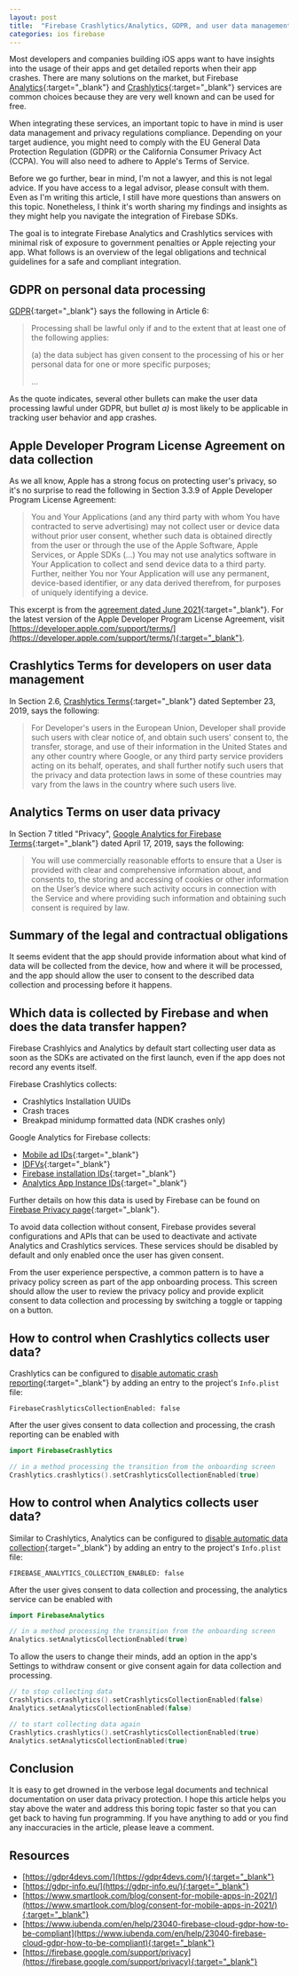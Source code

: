 ```yaml
---
layout: post
title:  "Firebase Crashlytics/Analytics, GDPR, and user data management on iOS"
categories: ios firebase
---
```


Most developers and companies building iOS apps want to have insights into the usage of their apps and get detailed reports when their app crashes. There are many solutions on the market, but Firebase [Analytics](https://firebase.google.com/products/analytics){:target="_blank"}<!-- markup clean_ --> and [Crashlytics](https://firebase.google.com/products/crashlytics){:target="_blank"}<!-- markup clean_ --> services are common choices because they are very well known and can be used for free.

When integrating these services, an important topic to have in mind is user data management and privacy regulations compliance. Depending on your target audience, you might need to comply with the EU General Data Protection Regulation (GDPR) or the California Consumer Privacy Act (CCPA). You will also need to adhere to Apple's Terms of Service.

Before we go further, bear in mind, I'm not a lawyer, and this is not legal advice. If you have access to a legal advisor, please consult with them. Even as I'm writing this article, I still have more questions than answers on this topic. Nonetheless, I think it's worth sharing my findings and insights as they might help you navigate the integration of Firebase SDKs.

The goal is to integrate Firebase Analytics and Crashlytics services with minimal risk of exposure to government penalties or Apple rejecting your app. What follows is an overview of the legal obligations and technical guidelines for a safe and compliant integration.

GDPR on personal data processing
--------------------------------

[GDPR](https://eur-lex.europa.eu/eli/reg/2016/679/oj){:target="_blank"}<!-- markup clean_ --> says the following in Article 6:
>  Processing shall be lawful only if and to the extent that at least one of the following applies:
>
> (a) the data subject has given consent to the processing of his or her personal data for one or more specific purposes;
>
> ...

As the quote indicates, several other bullets can make the user data processing lawful under GDPR, but bullet *a)* is most likely to be applicable in tracking user behavior and app crashes.

Apple Developer Program License Agreement on data collection
------------------------------------------------------------

As we all know, Apple has a strong focus on protecting user's privacy, so it's no surprise to read the following in Section 3.3.9 of Apple Developer Program License Agreement:
> You and Your Applications (and any third party with whom You have contracted to serve advertising) may not collect user or device data without prior user consent, whether such data is obtained directly from the user or through the use of the Apple Software, Apple Services, or Apple SDKs (...) You may not use analytics software in Your Application to collect and send device data to a third party. Further, neither You nor Your Application will use any permanent, device-based identifier, or any data derived therefrom, for purposes of uniquely identifying a device.

This excerpt is from the [agreement dated June 2021](https://developer.apple.com/support/downloads/terms/apple-developer-program/Apple-Developer-Program-License-Agreement-20210607-English.pdf){:target="_blank"}<!-- markup clean_ -->. For the latest version of the Apple Developer Program License Agreement, visit [https://developer.apple.com/support/terms/](https://developer.apple.com/support/terms/){:target="_blank"}<!-- markup clean_ -->.

Crashlytics Terms for developers on user data management
--------------------------------------------------------

In Section 2.6, [Crashlytics Terms](https://firebase.google.com/terms/crashlytics#section_2_specific_terms_for_developers){:target="_blank"}<!-- markup clean_ --> dated September 23, 2019, says the following:
> For Developer's users in the European Union, Developer shall provide such users with clear notice of, and obtain such users' consent to, the transfer, storage, and use of their information in the United States and any other country where Google, or any third party service providers acting on its behalf, operates, and shall further notify such users that the privacy and data protection laws in some of these countries may vary from the laws in the country where such users live.

Analytics Terms on user data privacy
------------------------------------

In Section 7 titled "Privacy", [Google Analytics for Firebase Terms](https://firebase.google.com/terms/analytics){:target="_blank"}<!-- markup clean_ --> dated April 17, 2019, says the following:
> You will use commercially reasonable efforts to ensure that a User is provided with clear and comprehensive information about, and consents to, the storing and accessing of cookies or other information on the User’s device where such activity occurs in connection with the Service and where providing such information and obtaining such consent is required by law.

Summary of the legal and contractual obligations
-------------------------------------------------

It seems evident that the app should provide information about what kind of data will be collected from the device, how and where it will be processed, and the app should allow the user to consent to the described data collection and processing before it happens.

Which data is collected by Firebase and when does the data transfer happen?
---------------------------------------------------------------------------

Firebase Crashlyics and Analytics by default start collecting user data as soon as the SDKs are activated on the first launch, even if the app does not record any events itself.

Firebase Crashlytics collects:
* Crashlytics Installation UUIDs
* Crash traces
* Breakpad minidump formatted data (NDK crashes only)

Google Analytics for Firebase collects:
* [Mobile ad IDs](https://support.google.com/adxseller/answer/6274238?hl=en){:target="_blank"}<!-- markup clean_ -->
* [IDFVs](https://developer.apple.com/documentation/uikit/uidevice/1620059-identifierforvendor){:target="_blank"}<!-- markup clean_ -->
* [Firebase installation IDs](https://firebase.google.com/docs/projects/manage-installations){:target="_blank"}<!-- markup clean_ -->
* [Analytics App Instance IDs](https://support.google.com/firebase/answer/6317486?hl=en){:target="_blank"}<!-- markup clean_ -->

Further details on how this data is used by Firebase can be found on [Firebase Privacy page](https://firebase.google.com/support/privacy#data_processing_information){:target="_blank"}<!-- markup clean_ -->.

To avoid data collection without consent, Firebase provides several configurations and APIs that can be used to deactivate and activate Analytics and Crashlytics services.  These services should be disabled by default and only enabled once the user has given consent.

From the user experience perspective, a common pattern is to have a privacy policy screen as part of the app onboarding process. This screen should allow the user to review the privacy policy and provide explicit consent to data collection and processing by switching a toggle or tapping on a button.

How to control when Crashlytics collects user data?
-------------------------------------------------

Crashlytics can be configured to [disable automatic crash reporting](https://firebase.google.com/docs/crashlytics/customize-crash-reports?platform=ios#enable_opt-in_reporting){:target="_blank"}<!-- markup clean_ --> by adding an entry to the project's `Info.plist` file:

```
FirebaseCrashlyticsCollectionEnabled: false
```

After the user gives consent to data collection and processing, the crash reporting can be enabled with

```swift
import FirebaseCrashlytics

// in a method processing the transition from the onboarding screen
Crashlytics.crashlytics().setCrashlyticsCollectionEnabled(true)
```

How to control when Analytics collects user data?
-------------------------------------------------

Similar to Crashlytics, Analytics can be configured to [disable automatic data collection](https://firebase.google.com/docs/analytics/configure-data-collection?platform=ios#disable_data_collection){:target="_blank"}<!-- markup clean_ --> by adding an entry to the project's `Info.plist` file:

```
FIREBASE_ANALYTICS_COLLECTION_ENABLED: false
```

After the user gives consent to data collection and processing, the analytics service can be enabled with

```swift
import FirebaseAnalytics

// in a method processing the transition from the onboarding screen
Analytics.setAnalyticsCollectionEnabled(true)
```

To allow the users to change their minds, add an option in the app's Settings to withdraw consent or give consent again for data collection and processing.

```swift
// to stop collecting data
Crashlytics.crashlytics().setCrashlyticsCollectionEnabled(false)
Analytics.setAnalyticsCollectionEnabled(false)

// to start collecting data again
Crashlytics.crashlytics().setCrashlyticsCollectionEnabled(true)
Analytics.setAnalyticsCollectionEnabled(true)
```

Conclusion
----------

It is easy to get drowned in the verbose legal documents and technical documentation on user data privacy protection. I hope this article helps you stay above the water and address this boring topic faster so that you can get back to having fun programming. If you have anything to add or you find any inaccuracies in the article, please leave a comment.

Resources
----------
* [https://gdpr4devs.com/](https://gdpr4devs.com/){:target="_blank"}<!-- markup clean_ -->
* [https://gdpr-info.eu/](https://gdpr-info.eu/){:target="_blank"}<!-- markup clean_ -->
* [https://www.smartlook.com/blog/consent-for-mobile-apps-in-2021/](https://www.smartlook.com/blog/consent-for-mobile-apps-in-2021/){:target="_blank"}<!-- markup clean_ -->
* [https://www.iubenda.com/en/help/23040-firebase-cloud-gdpr-how-to-be-compliant](https://www.iubenda.com/en/help/23040-firebase-cloud-gdpr-how-to-be-compliant){:target="_blank"}<!-- markup clean_ -->
* [https://firebase.google.com/support/privacy](https://firebase.google.com/support/privacy){:target="_blank"}<!-- markup clean_ -->
